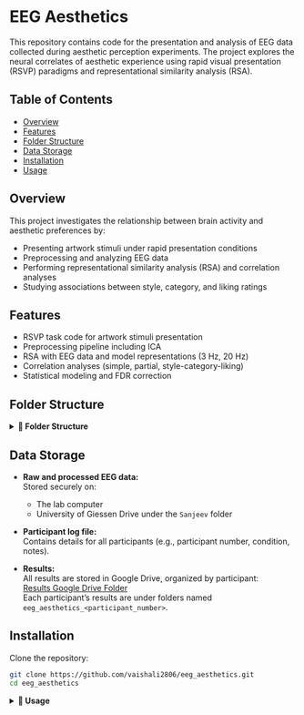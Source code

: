 # EEG Aesthetics

This repository contains code for the presentation and analysis of EEG data collected during aesthetic perception experiments. The project explores the neural correlates of aesthetic experience using rapid visual presentation (RSVP) paradigms and representational similarity analysis (RSA).

## Table of Contents

- [Overview](#overview)  
- [Features](#features)  
- [Folder Structure](#folder-structure)  
- [Data Storage](#data-storage)  
- [Installation](#installation)  
- [Usage](#usage)  

## Overview

This project investigates the relationship between brain activity and aesthetic preferences by:

- Presenting artwork stimuli under rapid presentation conditions  
- Preprocessing and analyzing EEG data  
- Performing representational similarity analysis (RSA) and correlation analyses  
- Studying associations between style, category, and liking ratings  

## Features

- RSVP task code for artwork stimuli presentation  
- Preprocessing pipeline including ICA  
- RSA with EEG data and model representations (3 Hz, 20 Hz)  
- Correlation analyses (simple, partial, style-category-liking)  
- Statistical modeling and FDR correction  

## Folder Structure
<details>
<summary><strong>📁 Folder Structure</strong></summary>
eeg_aesthetics/
├── RSVP_task/ # Code for stimuli presentation
│ ├── task_artworks_VG_faster_without_task.m # 50 ms presentation task
│ ├── task_artworks_VG_v2.m # 150 ms presentation task
│ ├── training_task_artworks_VG_faster_without_task.m # Training for 50 ms task
│ └── training_task_artworks_VG_v2.m # Training for 150 ms task
│
├── Analysis/ # Scripts for data analysis
│ ├── compute_average_RSA_eeg_vs_models_20HZ.m
│ ├── compute_average_RSA_eeg_vs_models_3HZ.m
│ ├── compute_average_correlations.m
│ ├── compute_style_category_liking_correlations.m
│ ├── fdr_bh.m
│ └── run_participant_analysis.m
│
├── data/ # Placeholder for local EEG datasets
├── results/ # Output of analyses (if locally stored)
├── notebooks/ # Jupyter notebooks (if any)
├── requirements.txt # Python/MATLAB dependencies
└── README.md # Project documentation
</details>


## Data Storage

- **Raw and processed EEG data:**  
  Stored securely on:
  - The lab computer  
  - University of Giessen Drive under the `Sanjeev` folder  

- **Participant log file:**  
  Contains details for all participants (e.g., participant number, condition, notes).  

- **Results:**  
  All results are stored in Google Drive, organized by participant:  
  [Results Google Drive Folder](https://drive.google.com/drive/u/0/folders/1cZUsK1hHitXB75Y79ct4GYoSpFLYd9Lt)  
  Each participant’s results are under folders named `eeg_aesthetics_<participant_number>`.  

## Installation

Clone the repository:

```bash
git clone https://github.com/vaishali2806/eeg_aesthetics.git
cd eeg_aesthetics
```
<details>
<summary><strong>🚀 Usage</strong></summary>

1. **Stimulus presentation:**  
   Run the appropriate MATLAB script in the `RSVP_task` folder:
   - `task_artworks_VG_faster_without_task.m` (50 ms)
   - `task_artworks_VG_v2.m` (150 ms)  
     Training versions are also available.

2. **Data analysis:**  
   Use `run_participant_analysis.m` for preprocessing, ICA, and core analyses.  
   Additional scripts for RSA and correlation analyses are provided in the `Analysis` folder.

3. **Results:**  
   View or download participant-specific results from the [Google Drive folder](https://drive.google.com/drive/u/0/folders/1cZUsK1hHitXB75Y79ct4GYoSpFLYd9Lt).

</details>

